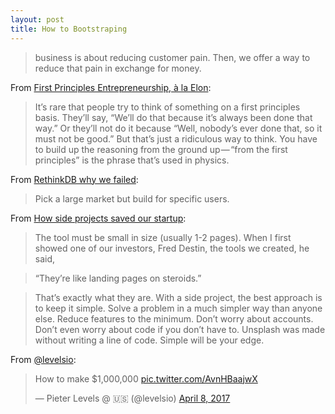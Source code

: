 ```yaml
---
layout: post
title: How to Bootstraping
---
```


> business is about reducing customer pain. Then, we offer a way to reduce that pain in exchange for money.

From [First Principles Entrepreneurship, à la Elon](https://getpocket.com/a/read/1575294942):

> It’s rare that people try to think of something on a first principles basis. They’ll say, “We’ll do that because it’s always been done that way.” Or they’ll not do it because “Well, nobody’s ever done that, so it must not be good.” But that’s just a ridiculous way to think. You have to build up the reasoning from the ground up — “from the first principles” is the phrase that’s used in physics.


From [RethinkDB why we failed](http://www.defstartup.org/2017/01/18/why-rethinkdb-failed.html):

> Pick a large market but build for specific users.

From [How side projects saved  our startup](https://crew.co/blog/how-side-projects-saved-our-startup/):

> The tool must be small in size (usually 1-2 pages). When I first showed one of our investors, Fred Destin, the tools we created, he said,

> “They’re like landing pages on steroids.”

> That’s exactly what they are. With a side project, the best approach is to keep it simple. Solve a problem in a much simpler way than anyone else. Reduce features to the minimum. Don’t worry about accounts. Don’t even worry about code if you don’t have to. Unsplash was made without writing a line of code. Simple will be your edge.

From [@levelsio](https://twitter.com/levelsio):

<blockquote class="twitter-tweet" data-lang="en"><p lang="en" dir="ltr">How to make $1,000,000 <a href="https://t.co/AvnHBaajwX">pic.twitter.com/AvnHBaajwX</a></p>&mdash; Pieter Levels @ 🇺🇸 (@levelsio) <a href="https://twitter.com/levelsio/status/850666099817328640">April 8, 2017</a></blockquote>
<script async src="//platform.twitter.com/widgets.js" charset="utf-8"></script>

